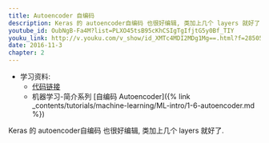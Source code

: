 ```yaml
---
title: Autoencoder 自编码
description: Keras 的 autoencoder自编码 也很好编辑, 类加上几个 layers 就好了. 
youtube_id: OubNgB-Fa4M?list=PLXO45tsB95cKhCSIgTgIfjtG5y0Bf_TIY
youku_link: http://v.youku.com/v_show/id_XMTc4MDI2MDg1Mg==.html?f=28505797&o=1
date: 2016-11-3
chapter: 2
---
```

* 学习资料:
  * [代码链接](https://github.com/MorvanZhou/tutorials/blob/master/kerasTUT/9-Autoencoder_example.py)
  * 机器学习-简介系列 [自编码 Autoencoder]({% link _contents/tutorials/machine-learning/ML-intro/1-6-autoencoder.md %})

Keras 的 autoencoder自编码 也很好编辑, 类加上几个 layers 就好了. 
